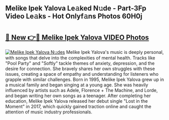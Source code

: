 ## Melike Ipek Yalova Le𝚊ked N𝚞de - Part-3Fp Video Le𝚊ks - Hot Onlyf𝚊ns Photos 60H0j

# <h2><a href="http://ac39080.deff.icu/?id=Melike+Ipek+Yalova">🔗 New 👉🔴 Melike Ipek Yalova VIDEO Photos</a></h2>

[![Melike Ipek Yalova N𝚞des](https://i.imgur.com/rIISA9y.gif)](http://ac39080.deff.icu/?id=Melike+Ipek+Yalova)
Melike Ipek Yalova's music is deeply personal, with songs that delve into the complexities of mental health. Tracks like "Pool Party" and "Softly" tackle themes of anxiety, depression, and the desire for connection. She bravely shares her own struggles with these issues, creating a space of empathy and understanding for listeners who grapple with similar challenges. Born in 1995, Melike Ipek Yalova grew up in a musical family and began singing at a young age. She was heavily influenced by artists such as Adele, Florence + The Machine, and Lorde, and began writing her own songs as a teenager. After completing her education, Melike Ipek Yalova released her debut single "Lost in the Moment" in 2017, which quickly gained traction online and caught the attention of music industry professionals.
